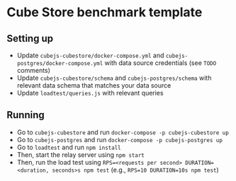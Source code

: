 # Cube Store benchmark template

## Setting up

* Update `cubejs-cubestore/docker-compose.yml` and `cubejs-postgres/docker-compose.yml` with data source credentials (see `TODO` comments)
* Update `cubejs-cubestore/schema` and `cubejs-postgres/schema` with relevant data schema that matches your data source
* Update `loadtest/queries.js` with relevant queries

## Running

* Go to `cubejs-cubestore` and run `docker-compose -p cubejs-cubestore up`
* Go to `cubejs-postgres` and run `docker-compose -p cubejs-postgres up`
* Go to `loadtest` and run `npm install`
* Then, start the relay server using `npm start`
* Then, run the load test using `RPS=<requests per second> DURATION=<duration, seconds>s npm test` (e.g., `RPS=10 DURATION=10s npm test`)